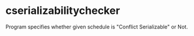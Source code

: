 # cserializabilitychecker
Program specifies whether given schedule is "Conflict Serializable" or Not.
